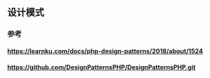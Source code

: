 ## 设计模式

### 参考
#### https://learnku.com/docs/php-design-patterns/2018/about/1524
#### https://github.com/DesignPatternsPHP/DesignPatternsPHP.git
